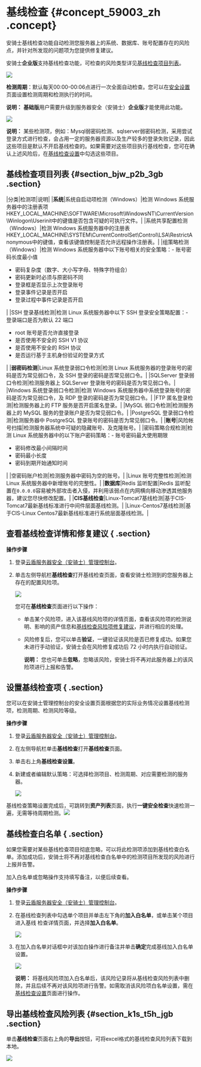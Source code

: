 # 基线检查 {#concept_59003_zh .concept}

安骑士基线检查功能自动检测您服务器上的系统、数据库、账号配置存在的风险点，并针对所发现的问题项为您提供修复建议。

安骑士**企业版**支持基线检查功能，可检查的风险类型详见[基线检查项目列表](cn.zh-CN/用户指南/安全预防/基线检查.md#table_hnx_dfb_3gb)。

![](http://static-aliyun-doc.oss-cn-hangzhou.aliyuncs.com/assets/img/81996/154679535235643_zh-CN.png)

**检测周期**：默认每天00:00-00:06点进行一次全面自动检查。您可以在[安全设置](cn.zh-CN/用户指南/设置/告警配置.md#)页面设置检测周期和检测执行的时间。

**说明：** **基础版**用户需要升级到服务器安全（安骑士）**企业版**才能使用此功能。

![](http://static-aliyun-doc.oss-cn-hangzhou.aliyuncs.com/assets/img/81996/154679535236202_zh-CN.png)

**说明：** 某些检测项，例如：Mysql弱密码检测、sqlserver弱密码检测，采用尝试登录方式进行检查，会占用一定的服务器资源以及生产较多的登录失败记录，因此这些项目是默认不开启基线检查的。如果需要对这些项目执行基线检查，您可在确认上述风险后，在[基线检查设置](cn.zh-CN/用户指南/安全预防/基线检查.md#ol_elk_tgb_3gb)中勾选这些项目。

## 基线检查项目列表 {#section_bjw_p2b_3gb .section}

|分类|检测项|说明|
|**系统**|系统自启动项检测（Windows）|检测 Windows 系统服务器中的注册表项HKEY\_LOCAL\_MACHINE\\SOFTWARE\\Microsoft\\WindowsNT\\CurrentVersion\\Winlogon\\Userinit中的键值是否包含可疑的可执行文件。|
|系统共享配置检测（Windows）|检测 Windows 系统服务器中的注册表HKEY\_LOCAL\_MACHINE\\SYSTEM\\CurrentControlSet\\Control\\LSA\\RestrictAnonymous中的键值，查看该键值控制是否允许远程操作注册表。|
|组策略检测（Windows）|检测 Windows 系统服务器中以下账号相关的安全策略：-   账号密码长度最小值
-   密码复杂度（数字、大小写字母、特殊字符组合）
-   密码更新时必须与原密码不同
-   登录框是否显示上次登录账号
-   登录事件记录是否开启
-   登录过程中事件记录是否开启

|
|SSH 登录基线检测|检测 Linux 系统服务器中以下 SSH 登录安全策略配置：-   登录端口是否为默认 22 端口
-   root 账号是否允许直接登录
-   是否使用不安全的 SSH V1 协议
-   是否使用不安全的 RSH 协议
-   是否运行基于主机身份验证的登录方式

|
|**弱密码检测**|Linux 系统登录弱口令检测|检测 Linux 系统服务器的登录账号的密码是否为常见弱口令，及 SSH 登录的密码是否常见弱口令。|
|SQLServer 登录弱口令检测|检测服务器上 SQLServer 登录账号的密码是否为常见弱口令。|
|Windows 系统登录弱口令检测|检测 Windows 系统服务器中系统登录账号的密码是否为常见弱口令，及 RDP 登录的密码是否为常见弱口令。|
|FTP 匿名登录检测|检测服务器上的 FTP 服务是否开启匿名登录。|
|MySQL 弱口令检测|检测服务器上的 MySQL 服务的登录账户是否为常见弱口令。|
|PostgreSQL 登录弱口令检测|检测服务器中 PostgreSQL 登录账号的密码是否为常见弱口令。|
|**账号**|风险帐号扫描|检测服务器系统中可疑的隐藏账号、及克隆账号。|
|密码策略合规检测|检测 Linux 系统服务器中的以下账户密码策略：-   账号密码最大使用期限
-   密码修改最小间隔时间
-   密码最小长度
-   密码到期开始通知时间

|
|空密码账户检测|检测服务器中密码为空的账号。|
|Linux 账号完整性检测|检测 Linux 系统服务器中新增账号的完整性。|
|**数据库**|Redis 监听配置|Redis 监听配置在`0.0.0.0`容易被外部攻击者入侵，并利用该弱点在内网横向移动渗透其他服务器，建议您尽快修改配置。|
|**CIS基线检查**|Linux-Tomcat7基线检测|基于CIS-Tomcat7最新基线标准进行中间件层面基线检测。|
|Linux-Centos7基线检测|基于CIS-Linux Centos7最新基线标准进行系统层面基线检测。|

## 查看基线检查详情和修复建议 { .section}

**操作步骤**

1.  登录[云盾服务器安全（安骑士）管理控制台](https://yundun.console.aliyun.com/?p=aqs#/)。
2.  单击左侧导航栏**基线检查**打开基线检查页面，查看安骑士检测到的您服务器上存在的配置风险项。

    ![](http://static-aliyun-doc.oss-cn-hangzhou.aliyuncs.com/assets/img/81996/154679535236205_zh-CN.png)

    您可在**基线检查**页面进行以下操作：

    -   单击某个风险项，进入该基线风险项的详情页面，查看该风险项的检测说明、影响的资产信息和[基线检查风险项修复建议](../../../../../cn.zh-CN/常见问题/常见问题隐藏目录/基线检查风险项修复建议.md#)，并进行相应的处理。
    -   风险修复后，您可以单击**验证**，一键验证该风险是否已修复成功。如果您未进行手动验证，安骑士会在风险修复成功后 72 小时内执行自动验证。

        **说明：** 您也可单击**忽略**，忽略该风险，安骑士将不再对此服务器上的该风险项进行上报和告警。


## 设置基线检查项 { .section}

您可以在安骑士管理控制台的安全设置页面根据您的实际业务情况设置基线检测项，检测周期、检测风险等级。

**操作步骤**

1.  登录[云盾服务器安全（安骑士）管理控制台](https://yundun.console.aliyun.com/?p=aqs#/)。
2.  在左侧导航栏单击**基线检查**打开**基线检查**页面。
3.  单击右上角**基线检查设置**。
4.  新建或者编辑默认策略：可选择检测项目、检测周期、对应需要检测的服务器。

    ![](http://static-aliyun-doc.oss-cn-hangzhou.aliyuncs.com/assets/img/81996/154679535235646_zh-CN.png)


基线检查策略设置完成后，可跳转到**资产列表**页面，执行**一键安全检查**快速检测一遍，无需等待周期检测。![](http://static-aliyun-doc.oss-cn-hangzhou.aliyuncs.com/assets/img/81996/154679535236206_zh-CN.png) 

## 基线检查白名单 { .section}

如果您需要对某些基线检查项目彻底忽略，可以将此检测项添加到基线检查白名单。添加成功后，安骑士将不再对基线检查白名单中的检测项目所发现的风险进行上报并告警。

加入白名单或忽略操作支持填写备注，以便后续查看。

**操作步骤**

1.  登录[云盾服务器安全（安骑士）管理控制台](https://yundun.console.aliyun.com/?p=aqs#/)。
2.  在基线检查列表中勾选单个项目并单击左下角的**加入白名单**，或单击某个项目进入基线 检查详情页面，并选择**加入白名单**。

    ![](http://static-aliyun-doc.oss-cn-hangzhou.aliyuncs.com/assets/img/81996/154679535235648_zh-CN.png)

3.  在加入白名单对话框中对该加白操作进行备注并单击**确定**完成基线加入白名单设置。

    ![](http://static-aliyun-doc.oss-cn-hangzhou.aliyuncs.com/assets/img/81996/154679535336203_zh-CN.png)

    **说明：** 将基线风险项加入白名单后，该风险记录将从基线检查风险列表中删除，并且后续不再对该风险项进行告警。如需取消该风险项白名单设置，需在[基线检查设置](cn.zh-CN/用户指南/安全预防/基线检查.md#ol_elk_tgb_3gb)页面进行操作。


## 导出基线检查风险列表 {#section_k1s_t5h_jgb .section}

单击**基线检查**页面右上角的**导出**按钮，可将excel格式的基线检查风险列表下载到本地。

![](http://static-aliyun-doc.oss-cn-hangzhou.aliyuncs.com/assets/img/81996/154679535336204_zh-CN.png)

